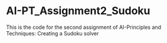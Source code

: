 # AI-PT_Assignment2_Sudoku
This is the code for the second assignment of AI-Principles and Techniques: Creating a Sudoku solver
